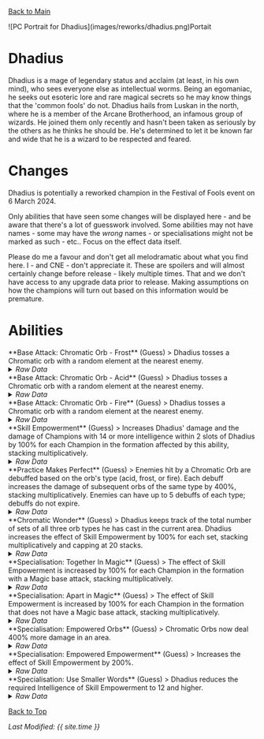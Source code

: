 [Back to Main](index.md)

<span class="championPortraitsRow">
    <span class="championPortraitsImage">
        ![PC Portrait for Dhadius](images/reworks/dhadius.png)Portait
    </span>
</span>

# Dhadius

Dhadius is a mage of legendary status and acclaim (at least, in his own mind), who sees everyone else as intellectual worms. Being an egomaniac, he seeks out esoteric lore and rare magical secrets so he may know things that the 'common fools' do not. Dhadius hails from Luskan in the north, where he is a member of the Arcane Brotherhood, an infamous group of wizards. He joined them only recently and hasn't been taken as seriously by the others as he thinks he should be. He's determined to let it be known far and wide that he is a wizard to be respected and feared.

# Changes

Dhadius is potentially a reworked champion in the Festival of Fools event on 6 March 2024.

Only abilities that have seen some changes will be displayed here - and be aware that there's a lot of guesswork involved. Some abilities may not have names - some may have the *wrong* names - or specialisations might not be marked as such - etc.. Focus on the effect data itself.

Please do me a favour and don't get all melodramatic about what you find here. I - and CNE - don't appreciate it. These are spoilers and will almost certainly change before release - likely multiple times. That and we don't have access to any upgrade data prior to release. Making assumptions on how the champions will turn out based on this information would be premature.

# Abilities

<div markdown="1" class="abilityBorder"><div markdown="1" class="abilityBorderInner">
**Base Attack: Chromatic Orb - Frost** (Guess)
> Dhadius tosses a Chromatic orb with a random element at the nearest enemy.
<details><summary><em>Raw Data</em></summary>
<p>
<pre>
{
    "id": 740,
    "name": "Chromatic Orb",
    "description": "Dhadius tosses a Chromatic orb with a random element at the nearest enemy.",
    "long_description": "",
    "graphic_id": 0,
    "target": "front",
    "num_targets": 1,
    "aoe_radius": 0,
    "damage_modifier": 1,
    "cooldown": 3.5,
    "animations": [
        {
            "type": "ranged_attack",
            "projectile": "pd_generic_projectile",
            "update_base_attack_after_random": [
                740,
                741,
                742
            ],
            "shoot_offset_x": 40,
            "shoot_frame": 23,
            "shoot_sound": 149,
            "hit_sound": 133,
            "projectile_details": {
                "hash": "chromatic_orb_frost",
                "projectile_speed": 1600,
                "projectile_graphic_id": 1696,
                "projectile_hit_graphic_id": 1695,
                "trail": {
                    "particle_graphic_ids": [
                        1696
                    ],
                    "lifespan": 0.25,
                    "spawn_rate": 100,
                    "initial_velocity": {
                        "x": 0,
                        "y": 0
                    },
                    "velocity_jitter": {
                        "x": 0,
                        "y": 0
                    },
                    "rotation_jitter": 0,
                    "alpha_lerp": {
                        "0": 0,
                        "0.1": 0.25,
                        "1": 0
                    },
                    "scale_lerp": [
                        {
                            "x": 1,
                            "y": 1
                        },
                        {
                            "x": 0,
                            "y": 0
                        }
                    ]
                },
                "use_auto_rotation": true,
                "percent_height_offset": 5
            }
        }
    ],
    "tags": [
        "ranged"
    ],
    "damage_types": [
        "magic"
    ]
}
</pre>
</p>
</details>
</div></div>

<div markdown="1" class="abilityBorder"><div markdown="1" class="abilityBorderInner">
**Base Attack: Chromatic Orb - Acid** (Guess)
> Dhadius tosses a Chromatic orb with a random element at the nearest enemy.
<details><summary><em>Raw Data</em></summary>
<p>
<pre>
{
    "id": 741,
    "name": "Chromatic Orb",
    "description": "Dhadius tosses a Chromatic orb with a random element at the nearest enemy.",
    "long_description": "",
    "graphic_id": 0,
    "target": "front",
    "num_targets": 1,
    "aoe_radius": 0,
    "damage_modifier": 1,
    "cooldown": 3.5,
    "animations": [
        {
            "type": "ranged_attack",
            "projectile": "pd_generic_projectile",
            "update_base_attack_after_random": [
                740,
                741,
                742
            ],
            "shoot_offset_x": 40,
            "shoot_frame": 23,
            "shoot_sound": 149,
            "hit_sound": 133,
            "projectile_details": {
                "hash": "chromatic_orb_acid",
                "projectile_speed": 1600,
                "projectile_graphic_id": 1699,
                "projectile_hit_graphic_id": 1698,
                "trail": {
                    "particle_graphic_ids": [
                        1699
                    ],
                    "lifespan": 0.25,
                    "spawn_rate": 100,
                    "initial_velocity": {
                        "x": 0,
                        "y": 0
                    },
                    "velocity_jitter": {
                        "x": 0,
                        "y": 0
                    },
                    "rotation_jitter": 0,
                    "alpha_lerp": {
                        "0": 0,
                        "0.1": 0.25,
                        "1": 0
                    },
                    "scale_lerp": [
                        {
                            "x": 1,
                            "y": 1
                        },
                        {
                            "x": 0,
                            "y": 0
                        }
                    ]
                },
                "use_auto_rotation": true,
                "percent_height_offset": 5
            }
        }
    ],
    "tags": [
        "ranged"
    ],
    "damage_types": [
        "magic"
    ]
}
</pre>
</p>
</details>
</div></div>

<div markdown="1" class="abilityBorder"><div markdown="1" class="abilityBorderInner">
**Base Attack: Chromatic Orb - Fire** (Guess)
> Dhadius tosses a Chromatic orb with a random element at the nearest enemy.
<details><summary><em>Raw Data</em></summary>
<p>
<pre>
{
    "id": 742,
    "name": "Chromatic Orb",
    "description": "Dhadius tosses a Chromatic orb with a random element at the nearest enemy.",
    "long_description": "",
    "graphic_id": 0,
    "target": "front",
    "num_targets": 1,
    "aoe_radius": 0,
    "damage_modifier": 1,
    "cooldown": 3.5,
    "animations": [
        {
            "type": "ranged_attack",
            "projectile": "pd_generic_projectile",
            "update_base_attack_after_random": [
                740,
                741,
                742
            ],
            "shoot_offset_x": 40,
            "shoot_frame": 23,
            "shoot_sound": 149,
            "hit_sound": 133,
            "projectile_details": {
                "hash": "chromatic_orb_fire",
                "projectile_speed": 1600,
                "projectile_graphic_id": 1702,
                "projectile_hit_graphic_id": 1701,
                "trail": {
                    "particle_graphic_ids": [
                        1702
                    ],
                    "lifespan": 0.25,
                    "spawn_rate": 100,
                    "initial_velocity": {
                        "x": 0,
                        "y": 0
                    },
                    "velocity_jitter": {
                        "x": 0,
                        "y": 0
                    },
                    "rotation_jitter": 0,
                    "alpha_lerp": {
                        "0": 0,
                        "0.1": 0.25,
                        "1": 0
                    },
                    "scale_lerp": [
                        {
                            "x": 1,
                            "y": 1
                        },
                        {
                            "x": 0,
                            "y": 0
                        }
                    ]
                },
                "use_auto_rotation": true,
                "percent_height_offset": 5
            }
        }
    ],
    "tags": [
        "ranged"
    ],
    "damage_types": [
        "magic"
    ]
}
</pre>
</p>
</details>
</div></div>

<div markdown="1" class="abilityBorder"><div markdown="1" class="abilityBorderInner">
**Skill Empowerment** (Guess)
> Increases Dhadius' damage and the damage of Champions with 14 or more intelligence within 2 slots of Dhadius by 100% for each Champion in the formation affected by this ability, stacking multiplicatively.
<details><summary><em>Raw Data</em></summary>
<p>
<pre>
{
    "id": 1879,
    "flavour_text": "",
    "description": {
        "conditions": [
            {
                "condition": "upgrade_purchased 14560",
                "desc": "Increases Dhadius' damage and the damage of Champions with 12 or more intelligence within 2 slots of Dhadius by $(not_buffed amount)% for each Champion in the formation affected by this ability, stacking multiplicatively."
            },
            {
                "desc": "Increases Dhadius' damage and the damage of Champions with 14 or more intelligence within 2 slots of Dhadius by $(not_buffed amount)% for each Champion in the formation affected by this ability, stacking multiplicatively."
            }
        ]
    },
    "effect_keys": [
        {
            "effect_string": "hero_dps_multiplier_mult,100",
            "targets": [
                {
                    "type": "distance",
                    "distance": 2,
                    "self": true
                }
            ],
            "filter_targets": [
                {
                    "type": "hero_expr",
                    "hero_expr": "GetStat(`int`) >= 14"
                }
            ],
            "amount_func": "mult",
            "stack_func": "per_upgrade_targets",
            "stack_func_data": {
                "upgrade_id": 14553,
                "only_slots_with_heroes": true
            },
            "stacks_multiply": true,
            "show_bonus": true,
            "amount_updated_listeners": [
                "slot_changed",
                "feat_changed",
                "ability_score_changed"
            ],
            "retarget_when_ability_score_changed": [
                "int"
            ],
            "slot_change_updates_targets": true,
            "formation_arrows_for_effected_only": true,
            "use_computed_amount_for_description": true,
            "active_graphic_id": 1704,
            "active_graphic_under": true
        },
        {
            "effect_string": "expression_on_trigger,area_complete",
            "per_trigger_expr": "AppendToSaveStat(`dhadius_smart_companions`, false, trigger_count * as_int(GetUpgradeStacks(14553, 0) == num_formation_slots))"
        }
    ],
    "requirements": "",
    "graphic_id": 1645,
    "large_graphic_id": 0,
    "properties": {
        "is_formation_ability": true,
        "owner_use_outgoing_description": true,
        "per_effect_index_bonuses": true,
        "default_bonus_index": 0
    }
}
</pre>
</p>
</details>
</div></div>

<div markdown="1" class="abilityBorder"><div markdown="1" class="abilityBorderInner">
**Practice Makes Perfect** (Guess)
> Enemies hit by a Chromatic Orb are debuffed based on the orb's type (acid, frost, or fire). Each debuff increases the damage of subsequent orbs of the same type by 400%, stacking multiplicatively. Enemies can have up to 5 debuffs of each type; debuffs do not expire.
<details><summary><em>Raw Data</em></summary>
<p>
<pre>
{
    "id": 1880,
    "flavour_text": "",
    "description": {
        "desc": "Enemies hit by a Chromatic Orb are debuffed based on the orb's type (acid, frost, or fire). Each debuff increases the damage of subsequent orbs of the same type by $(amount)%, stacking multiplicatively. Enemies can have up to $(debuff_max_stacks) debuffs of each type; debuffs do not expire."
    },
    "effect_keys": [
        {
            "off_when_benched": true,
            "effect_string": "pre_stack_amount,400",
            "debuff_max_stacks": 5
        },
        {
            "off_when_benched": true,
            "effect_string": "dhadius_practice_makes_perfect_v2",
            "debuff_base_amount": 400,
            "debuff_max_stacks": 5,
            "debuffing_attack_ids": [
                740
            ],
            "debuff_effects": [
                {
                    "effect_string": "increase_monster_damage_if_from_attacks,0,740",
                    "amount_expr": "upgrade_amount(14554,0)",
                    "active_graphic_id": 22709,
                    "active_graphic_x": 0,
                    "active_graphic_y": -60,
                    "use_stack_as_frame": true,
                    "overlay_play_mode": "stopped",
                    "stacks_on_reapply": true,
                    "manual_stacking": true,
                    "default_stacks": 1,
                    "stack_as_frame_offset": -1,
                    "max_stacks": "$debuff_max_stacks",
                    "stacks_multiply": true,
                    "use_collection_source": false
                }
            ]
        },
        {
            "off_when_benched": true,
            "effect_string": "dhadius_practice_makes_perfect_v2",
            "debuff_max_stacks": 5,
            "debuffing_attack_ids": [
                741
            ],
            "debuff_effects": [
                {
                    "effect_string": "increase_monster_damage_if_from_attacks,0,741",
                    "amount_expr": "upgrade_amount(14554,0)",
                    "active_graphic_id": 22707,
                    "active_graphic_x": -20,
                    "active_graphic_y": -85,
                    "use_stack_as_frame": true,
                    "overlay_play_mode": "stopped",
                    "stacks_on_reapply": true,
                    "manual_stacking": true,
                    "default_stacks": 1,
                    "stack_as_frame_offset": -1,
                    "max_stacks": "$debuff_max_stacks",
                    "stacks_multiply": true,
                    "use_collection_source": false
                }
            ]
        },
        {
            "off_when_benched": true,
            "effect_string": "dhadius_practice_makes_perfect_v2",
            "debuff_max_stacks": 5,
            "debuffing_attack_ids": [
                742
            ],
            "debuff_effects": [
                {
                    "effect_string": "increase_monster_damage_if_from_attacks,0,742",
                    "amount_expr": "upgrade_amount(14554,0)",
                    "active_graphic_id": 22708,
                    "active_graphic_x": 20,
                    "active_graphic_y": -85,
                    "use_stack_as_frame": true,
                    "overlay_play_mode": "stopped",
                    "stacks_on_reapply": true,
                    "manual_stacking": true,
                    "default_stacks": 1,
                    "stack_as_frame_offset": -1,
                    "max_stacks": "$debuff_max_stacks",
                    "stacks_multiply": true,
                    "use_collection_source": false
                }
            ]
        }
    ],
    "requirements": "",
    "graphic_id": 1646,
    "large_graphic_id": 0,
    "properties": {
        "is_formation_ability": true,
        "owner_use_outgoing_description": true,
        "indexed_effect_properties": true,
        "per_effect_index_bonuses": true,
        "default_bonus_index": 0,
        "retain_on_slot_changed": true
    }
}
</pre>
</p>
</details>
</div></div>

<div markdown="1" class="abilityBorder"><div markdown="1" class="abilityBorderInner">
**Chromatic Wonder** (Guess)
> Dhadius keeps track of the total number of sets of all three orb types he has cast in the current area. Dhadius increases the effect of Skill Empowerment by 100% for each set, stacking multiplicatively and capping at 20 stacks.
<details><summary><em>Raw Data</em></summary>
<p>
<pre>
{
    "id": 1881,
    "flavour_text": "",
    "description": {
        "desc": "Dhadius keeps track of the total number of sets of all three orb types he has cast in the current area. Dhadius increases the effect of Skill Empowerment by $(amount___4)% for each set, stacking multiplicatively and capping at $(max_stacks___4) stacks."
    },
    "effect_keys": [
        {
            "effect_string": "do_nothing",
            "stacks_multiply": false,
            "show_stacks": true,
            "stack_title": "Frost Stacks",
            "stacks_on_trigger": "owner_attack_with_id,740",
            "more_triggers": [
                {
                    "trigger": "area_changed",
                    "action": {
                        "type": "reset"
                    }
                }
            ],
            "desc_forced_order": 1,
            "stack_string_newline": true
        },
        {
            "effect_string": "do_nothing",
            "stacks_multiply": false,
            "show_stacks": true,
            "stack_title": "Acid Stacks",
            "stacks_on_trigger": "owner_attack_with_id,741",
            "more_triggers": [
                {
                    "trigger": "area_changed",
                    "action": {
                        "type": "reset"
                    }
                }
            ],
            "desc_forced_order": 2,
            "stack_string_newline": true
        },
        {
            "effect_string": "do_nothing",
            "stacks_multiply": false,
            "show_stacks": true,
            "stack_title": "Fire Stacks",
            "stacks_on_trigger": "owner_attack_with_id,742",
            "more_triggers": [
                {
                    "trigger": "area_changed",
                    "action": {
                        "type": "reset"
                    }
                }
            ],
            "desc_forced_order": 3
        },
        {
            "effect_string": "buff_upgrade,100,14553",
            "amount_func": "mult",
            "stack_func": "per_other_stack_count",
            "other_stack_count_expr": "min(min(min(upgrade_stacks(14555,0),upgrade_stacks(14555,1)),upgrade_stacks(14555,2)),max_stacks)",
            "max_stacks": 20,
            "amount_updated_listeners": [
                "stacks_changed"
            ],
            "changing_stack_upgade_ids": [
                14555
            ],
            "stack_title": "Orb Sets",
            "show_bonus": true,
            "desc_forced_order": 4
        }
    ],
    "requirements": "",
    "graphic_id": 0,
    "large_graphic_id": 0,
    "properties": {
        "is_formation_ability": true,
        "owner_use_outgoing_description": true,
        "indexed_effect_properties": true,
        "per_effect_index_bonuses": true,
        "default_bonus_index": 3,
        "retain_on_slot_changed": true,
        "formation_circle_icon": false
    }
}
</pre>
</p>
</details>
</div></div>

<div markdown="1" class="abilityBorder"><div markdown="1" class="abilityBorderInner">
**Specialisation: Together In Magic** (Guess)
> The effect of Skill Empowerment is increased by 100% for each Champion in the formation with a Magic base attack, stacking multiplicatively.
<details><summary><em>Raw Data</em></summary>
<p>
<pre>
{
    "id": 1882,
    "flavour_text": "",
    "description": {
        "desc": "The effect of Skill Empowerment is increased by $(amount)% for each Champion in the formation with a Magic base attack, stacking multiplicatively."
    },
    "effect_keys": [
        {
            "effect_string": "pre_stack_amount,100"
        },
        {
            "off_when_benched": true,
            "effect_string": "buff_upgrade,0,14553",
            "amount_expr": "upgrade_amount(14556,0)",
            "amount_func": "mult",
            "show_bonus": true,
            "stack_func": "per_hero_attribute",
            "per_hero_expr": "HasAttackDamageType(`magic`)",
            "per_hero_targets": [
                "all"
            ],
            "amount_updated_listeners": [
                "slot_changed",
                "feat_changed",
                "attack_changed"
            ],
            "use_computed_amount_for_description": true
        }
    ],
    "requirements": "",
    "graphic_id": 0,
    "large_graphic_id": 0,
    "properties": {
        "is_formation_ability": true,
        "owner_use_outgoing_description": true,
        "type": "upgrade",
        "formation_circle_icon": false,
        "indexed_effect_properties": true,
        "per_effect_index_bonuses": true,
        "default_bonus_index": 0,
        "spec_option_post_apply_info": "Number of Magic Attackers: $num_stacks___2"
    }
}
</pre>
</p>
</details>
</div></div>

<div markdown="1" class="abilityBorder"><div markdown="1" class="abilityBorderInner">
**Specialisation: Apart in Magic** (Guess)
> The effect of Skill Empowerment is increased by 100% for each Champion in the formation that does not have a Magic base attack, stacking multiplicatively.
<details><summary><em>Raw Data</em></summary>
<p>
<pre>
{
    "id": 1883,
    "flavour_text": "",
    "description": {
        "desc": "The effect of Skill Empowerment is increased by $(amount)% for each Champion in the formation that does not have a Magic base attack, stacking multiplicatively."
    },
    "effect_keys": [
        {
            "effect_string": "pre_stack_amount,100"
        },
        {
            "off_when_benched": true,
            "effect_string": "buff_upgrade,0,14553",
            "amount_expr": "upgrade_amount(14557,0)",
            "amount_func": "mult",
            "show_bonus": true,
            "stack_func": "per_hero_attribute",
            "per_hero_expr": "!HasAttackDamageType(`magic`)",
            "per_hero_targets": [
                "all"
            ],
            "amount_updated_listeners": [
                "slot_changed",
                "feat_changed",
                "attack_changed"
            ],
            "use_computed_amount_for_description": true
        }
    ],
    "requirements": "",
    "graphic_id": 0,
    "large_graphic_id": 0,
    "properties": {
        "is_formation_ability": true,
        "owner_use_outgoing_description": true,
        "type": "upgrade",
        "formation_circle_icon": false,
        "indexed_effect_properties": true,
        "per_effect_index_bonuses": true,
        "default_bonus_index": 0,
        "spec_option_post_apply_info": "Number of Non-Magic Attackers: $num_stacks___2"
    }
}
</pre>
</p>
</details>
</div></div>

<div markdown="1" class="abilityBorder"><div markdown="1" class="abilityBorderInner">
**Specialisation: Empowered Orbs** (Guess)
> Chromatic Orbs now deal 400% more damage in an area.
<details><summary><em>Raw Data</em></summary>
<p>
<pre>
{
    "id": 1884,
    "flavour_text": "",
    "description": {
        "desc": "Chromatic Orbs now deal $(amount___4)% more damage in an area."
    },
    "effect_keys": [
        {
            "effect_string": "add_attack_aoe_targets,100,100,740"
        },
        {
            "effect_string": "add_attack_aoe_targets,100,100,741"
        },
        {
            "effect_string": "add_attack_aoe_targets,100,100,742"
        },
        {
            "effect_string": "hero_dps_multiplier_mult,400"
        }
    ],
    "requirements": "",
    "graphic_id": 0,
    "large_graphic_id": 0,
    "properties": {
        "is_formation_ability": true,
        "type": "upgrade",
        "formation_circle_icon": false,
        "owner_use_outgoing_description": true,
        "indexed_effect_properties": true,
        "retain_on_slot_changed": true
    }
}
</pre>
</p>
</details>
</div></div>

<div markdown="1" class="abilityBorder"><div markdown="1" class="abilityBorderInner">
**Specialisation: Empowered Empowerment** (Guess)
> Increases the effect of Skill Empowerment by 200%.
<details><summary><em>Raw Data</em></summary>
<p>
<pre>
{
    "id": 1885,
    "flavour_text": "",
    "description": {
        "desc": "Increases the effect of Skill Empowerment by $(amount)%"
    },
    "effect_keys": [
        {
            "effect_string": "buff_upgrade,200,14553"
        }
    ],
    "requirements": "",
    "graphic_id": 0,
    "large_graphic_id": 0,
    "properties": {
        "is_formation_ability": true,
        "owner_use_outgoing_description": true,
        "formation_circle_icon": false
    }
}
</pre>
</p>
</details>
</div></div>

<div markdown="1" class="abilityBorder"><div markdown="1" class="abilityBorderInner">
**Specialisation: Use Smaller Words** (Guess)
> Dhadius reduces the required Intelligence of Skill Empowerment to 12 and higher.
<details><summary><em>Raw Data</em></summary>
<p>
<pre>
{
    "id": 1886,
    "flavour_text": "",
    "description": {
        "desc": "Dhadius reduces the required Intelligence of Skill Empowerment to 12 and higher."
    },
    "effect_keys": [
        {
            "off_when_benched": true,
            "effect_string": "change_upgrade_data,14553,0",
            "data": {
                "filter_targets": [
                    {
                        "type": "hero_expr",
                        "hero_expr": "hero_id == 17 || (is_qa && hero_id == 108) || GetStat(`int`) >= 12"
                    }
                ]
            }
        }
    ],
    "requirements": "",
    "graphic_id": 0,
    "large_graphic_id": 0,
    "properties": {
        "is_formation_ability": true,
        "type": "upgrade",
        "formation_circle_icon": false,
        "owner_use_outgoing_description": true,
        "retain_on_slot_changed": true
    }
}
</pre>
</p>
</details>
</div></div>

[Back to Top](#top)

*Last Modified: {{ site.time }}*